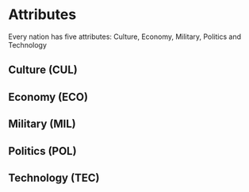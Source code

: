 # Attributes

Every nation has five attributes: Culture, Economy, Military, Politics and Technology

## Culture (CUL)

## Economy (ECO)

## Military (MIL)

## Politics (POL)

## Technology (TEC)
